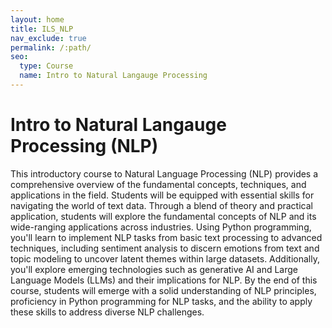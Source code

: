 ```yaml
---
layout: home
title: ILS_NLP
nav_exclude: true
permalink: /:path/
seo:
  type: Course
  name: Intro to Natural Langauge Processing 
---
```


# Intro to Natural Langauge Processing (NLP)

This introductory course to Natural Language Processing (NLP) provides a comprehensive overview of the fundamental concepts, techniques, and applications in the field. Students will be equipped with essential skills for navigating the world of text data. Through a blend of theory and practical application, students will explore the fundamental concepts of NLP and its wide-ranging applications across industries. Using Python programming, you'll learn to implement NLP tasks from basic text processing to advanced techniques, including sentiment analysis to discern emotions from text and topic modeling to uncover latent themes within large datasets. Additionally, you'll explore emerging technologies such as generative AI and Large Language Models (LLMs) and their implications for NLP. By the end of this course, students will emerge with a solid understanding of NLP principles, proficiency in Python programming for NLP tasks, and the ability to apply these skills to address diverse NLP challenges.
